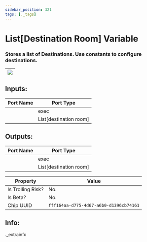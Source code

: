 ```yaml
---
sidebar_position: 321
tags: [._tags]
---
```


# List[Destination Room] Variable


### Stores a list of Destinations. Use constants to configure destinations.

| ![](https://images-ext-2.discordapp.net/external/MPmIaQzlEPmgGWlgi-WxBBXt0Bjv_zWPkg1y1f_sy3s/https/www.recroomcircuits.com/image/circuit/absolute-value?width=206&height=108) |
|-----|

## Inputs:
| Port Name | Port Type |
|-----------|-----------|
|  | exec |
|  | List[destination room] |

## Outputs:
| Port Name | Port Type |
|-----------|-----------|
|  | exec |
|  | List[destination room] | 

| Property  | Value |
|-------------------|-----------|
| Is Trolling Risk? | No. |
| Is Beta? | No. |
| Chip UUID | `fff164aa-d775-4d67-a6b0-d1396cb74161` |

## Info:
._extrainfo